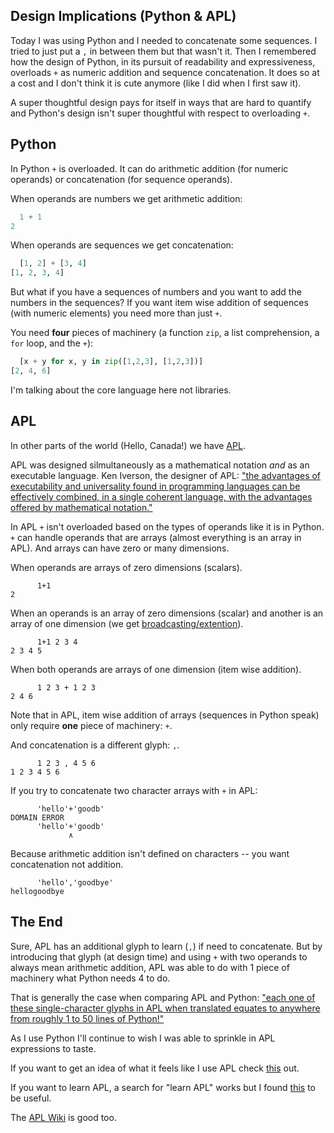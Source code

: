 ## Design Implications (Python & APL)

Today I was using Python and I needed to concatenate some sequences.
I tried to just put a `,` in between them but that wasn't it.
Then I remembered how the design of Python, in its pursuit of readability and expressiveness, overloads `+` as numeric addition and sequence concatenation.
It does so at a cost and I don't think it is cute anymore (like I did when I first saw it).

A super thoughtful design pays for itself in ways that are hard to quantify and Python's design isn't super thoughtful with respect to overloading `+`.


## Python

In Python `+` is overloaded.
It can do arithmetic addition (for numeric operands) or concatenation (for sequence operands).

When operands are numbers we get arithmetic addition:
```python
  1 + 1
2
```

When operands are sequences we get concatenation:
```python
  [1, 2] + [3, 4]
[1, 2, 3, 4]
```

But what if you have a sequences of numbers and you want to add the numbers in the sequences?
If you want item wise addition of sequences (with numeric elements) you need more than just `+`.

You need **four** pieces of machinery (a function `zip`, a list comprehension, a `for` loop, and the `+`):

```python
  [x + y for x, y in zip([1,2,3], [1,2,3])]
[2, 4, 6]
```

I'm talking about the core language here not libraries.

## APL

In other parts of the world (Hello, Canada!) we have [APL](https://tryapl.org/).

APL was designed silmultaneously as a mathematical notation *and* as an executable language.
Ken Iverson, the designer of APL: ["the advantages of executability and universality found in programming languages can be effectively combined, in a single coherent language, with the advantages offered by mathematical notation."](https://www.jsoftware.com/papers/tot.htm)

In APL `+` isn't overloaded based on the types of operands like it is in Python.
`+` can handle operands that are arrays (almost everything is an array in APL).
And arrays can have zero or many dimensions.

When operands are arrays of zero dimensions (scalars).
```apl
      1+1
2
```

When an operands is an array of zero dimensions (scalar) and another is an array of one dimension (we get [broadcasting/extention](https://aplwiki.com/wiki/Scalar_extension)).
```apl
      1+1 2 3 4
2 3 4 5
```

When both operands are arrays of one dimension (item wise addition).
```apl
      1 2 3 + 1 2 3
2 4 6
```

Note that in APL, item wise addition of arrays (sequences in Python speak) only require **one** piece of machinery: `+`.

And concatenation is a different glyph: `,`.

```apl
      1 2 3 , 4 5 6 
1 2 3 4 5 6
```

If you try to concatenate two character arrays with `+` in APL:
```apl
      'hello'+'goodb'
DOMAIN ERROR
      'hello'+'goodb'
             ∧
```

Because arithmetic addition isn't defined on characters -- you want concatenation not addition.
```apl
      'hello','goodbye'
hellogoodbye
```

## The End

Sure, APL has an additional glyph to learn (`,`) if need to concatenate. 
But by introducing that glyph (at design time) and using `+` with two operands to always mean arithmetic addition, APL was able to do with 1 piece of machinery what Python needs 4 to do.

That is generally the case when comparing APL and Python: ["each one of these single-character glyphs in APL when translated equates to anywhere from roughly 1 to 50 lines of Python!"](https://www.reddit.com/r/Python/comments/z7doen/i_spent_the_last_2_months_converting_apl/)


As I use Python I'll continue to wish I was able to sprinkle in APL expressions to taste.

If you want to get an idea of what it feels like I use APL check [this](https://github.com/justin2004/weblog/tree/master/using_apl) out.

If you want to learn APL, a search for "learn APL" works but I found [this](https://tutorial.dyalog.com/) to be useful.

The [APL Wiki](https://aplwiki.com/wiki/Main_Page) is good too.
